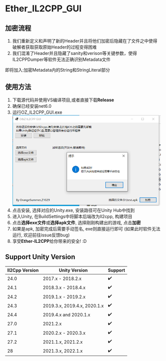 # Ether_IL2CPP_GUI

## 加密流程

1. 我们重新定义和声明了新的Header并且将他们加密后隐藏在了文件之中使得破解者获取获取原始Header的过程变得困难
2. 我们混淆了Header并且隐藏了sanity和verison等关键参数，使得IL2CPPDumper等软件无法正确识别Metadata文件

即将加入:加密Metadata内的String和StringLiteral部分

## 使用方法

1. 下载源代码并使用VS编译项目,或者直接下载**Release**
2. 确保已经安装net6.0
3. 运行OZ_IL2CPP_GUI.exe
![gui_application](pics/gui_main.png)
1. 点击安装, 选择对应的Unity.exe, 安装路径可在Unity Hub中找到
2. 进入Unity, 在BuildSettings中将脚本后端改为Il2cpp, 构建项目
3. 点击**选择exe文件**或**选择apk文件**, 选择刚刚构建出的游戏, 点击**加密**
4. 如果是apk, 加密完成后需要手动签名, exe则直接运行即可 (如果此时软件无法运行, 欢迎前往issue反馈bug)
5. 享受**Ether-IL2CPP**给你带来的安全! :D

## Support Unity Version

| Il2Cpp Version | Unity Version                | Support        |
| -------------- | ---------------------------- |--------------  |
| 24.0           | 2017.x - 2018.2.x            |✔️              |
| 24.1           | 2018.3.x - 2018.4.x          |✔️              |
| 24.2           | 2019.1.x - 2019.2.x          |✔️              |
| 24.3           | 2019.3.x, 2019.4.x, 2020.1.x |✔️             |
| 24.4           | 2019.4.x and 2020.1.x        |✔️             |
| 27.0           | 2021.2.x                     |✔️              |
| 27.1           | 2020.2.x - 2020.3.x          | ✔️              |
| 27.2           | 2021.1.x, 2021.2.x           |✔️              |
| 28             | 2021.3.x, 2022.1.x           |✔️             |
